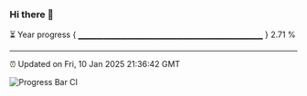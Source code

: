 ### Hi there 👋

⏳ Year progress { ▁▁▁▁▁▁▁▁▁▁▁▁▁▁▁▁▁▁▁▁▁▁▁▁▁▁▁▁▁▁ } 2.71 %

---

⏰ Updated on Fri, 10 Jan 2025 21:36:42 GMT

![Progress Bar CI](https://github.com/IshwaranRudhara/GIT-ACTION/workflows/Progress%20Bar%20CI/badge.svg)
